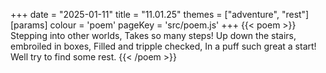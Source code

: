 +++
date = "2025-01-11"
title = "11.01.25"
themes = ["adventure", "rest"]
[params]
  colour = 'poem'
  pageKey = 'src/poem.js'
+++
{{< poem >}}
Stepping into other worlds,
Takes so many steps!
Up down the stairs, embroiled in boxes,
Filled and tripple checked,
In a puff such great a start!
Well try to find some rest.
{{< /poem >}}